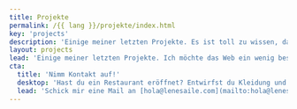 ```yaml
---
title: Projekte
permalink: /{{ lang }}/projekte/index.html
key: 'projects'
description: 'Einige meiner letzten Projekte. Es ist toll zu wissen, dass meine Websites Menschen glücklich machen, weil sie sich gut präsentiert fühlen.'
layout: projects
lead: 'Einige meiner letzten Projekte. Ich möchte das Web ein wenig besser machen: Für die Menschen und Organisationen, mit denen ich zusammenarbeite, für ihre Nutzer und für unseren Planeten.'
cta:
  title: 'Nimm Kontakt auf!'
  desktop: 'Hast du ein Restaurant eröffnet? Entwirfst du Kleidung und brauchst einen Shop? Bist du Coach, Schauspielerin, Sänger? '
  lead: 'Schick mir eine Mail an [hola@lenesaile.com](mailto:hola@lenesaile.com) und erzähl mir von deinem Projekt.'
---
```

